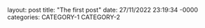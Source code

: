layout: post
title: "The first post"
date: 27/11/2022 23:19:34 -0000
categories: CATEGORY-1 CATEGORY-2
